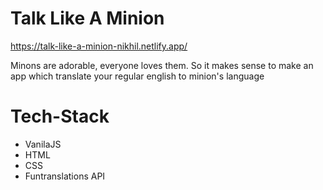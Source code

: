 # Talk Like A Minion

https://talk-like-a-minion-nikhil.netlify.app/

Minons are adorable, everyone loves them. So it makes sense to make an app which translate your regular english to minion's language

# Tech-Stack

- VanilaJS
- HTML
- CSS
- Funtranslations API
